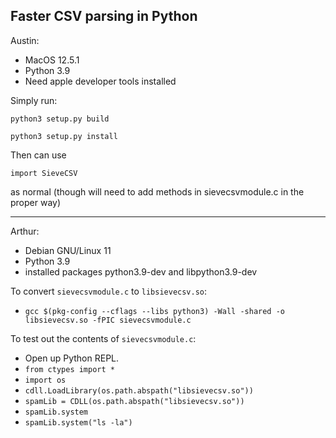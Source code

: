 Faster CSV parsing in Python
----
Austin:
- MacOS 12.5.1
- Python 3.9
- Need apple developer tools installed

Simply run:

`python3 setup.py build`

`python3 setup.py install`

Then can use

`import SieveCSV`

as normal (though will need to add methods in sievecsvmodule.c
in the proper way)

----
Arthur:
- Debian GNU/Linux 11
- Python 3.9
- installed packages python3.9-dev and libpython3.9-dev


To convert `sievecsvmodule.c` to `libsievecsv.so`:
- `gcc $(pkg-config --cflags --libs python3) -Wall -shared -o libsievecsv.so -fPIC sievecsvmodule.c`

To test out the contents of `sievecsvmodule.c`:
- Open up Python REPL.
- `from ctypes import *`
- `import os`
- `cdll.LoadLibrary(os.path.abspath("libsievecsv.so"))`
- `spamLib = CDLL(os.path.abspath("libsievecsv.so"))`
- `spamLib.system`
- `spamLib.system("ls -la")`


